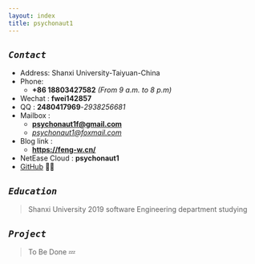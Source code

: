 ```yaml
---
layout: index
title: psychonaut1
---
```

## *`Contact`*
- Address: Shanxi University-Taiyuan-China
- Phone: 
  - **+86 18803427582** *(From 9 a.m. to 8 p.m)*
- Wechat :  **fwei142857**
- QQ : **2480417969**-*2938256681*
- Mailbox :
  - **psychonaut1f@gmail.com**
  - *psychonaut1@foxmail.com*  <!-- - **2480417969@qq.com** -->
- Blog link :
  - **<https://feng-w.cn/>**<!-- - *<https://fengwei2002.github.io/>* -->
- NetEase Cloud : **psychonaut1**
- [GitHub](https://github.com/fengwei2002)  👀✨

## *`Education`*

>Shanxi University 2019 software Engineering department studying

## *`Project`*
>To Be Done 💤
